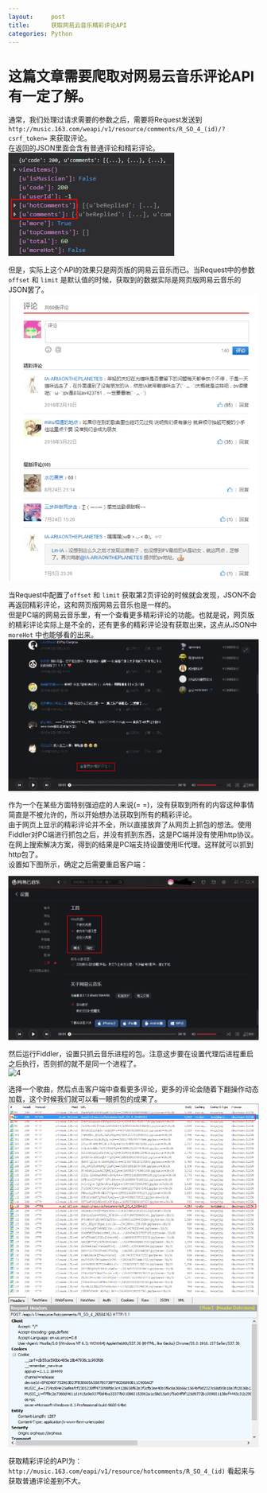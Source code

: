 ```yaml
---
layout:     post
title:      获取网易云音乐精彩评论API
categories: Python
---
```


# 这篇文章需要爬取对网易云音乐评论API有一定了解。

通常，我们处理过请求需要的参数之后，需要将Request发送到 `http://music.163.com/weapi/v1/resource/comments/R_SO_4_(id)/?csrf_token=` 来获取评论。  
在返回的JSON里面会含有普通评论和精彩评论。  
![0](/resource/2017-09-15-Netease-Music-Hot-Comment/0.png)

但是，实际上这个API的效果只是网页版的网易云音乐而已。当Request中的参数 `offset` 和 `limit` 是默认值的时候，获取到的数据实际是网页版网易云音乐的JSON罢了。  
![1](/resource/2017-09-15-Netease-Music-Hot-Comment/1.png)

当Request中配置了`offset` 和 `limit` 获取第2页评论的时候就会发现，JSON不会再返回精彩评论，这和网页版网易云音乐也是一样的。  
但是PC端的网易云音乐里，有一个查看更多精彩评论的功能。也就是说，网页版的精彩评论实际上是不全的，还有更多的精彩评论没有获取出来，这点从JSON中 `moreHot` 中也能够看的出来。  
![2](/resource/2017-09-15-Netease-Music-Hot-Comment/2.png)

作为一个在某些方面特别强迫症的人来说(= =)，没有获取到所有的内容这种事情简直是不被允许的，所以开始想办法获取到所有的精彩评论。  
由于网页上显示的精彩评论并不全，所以直接放弃了从网页上抓包的想法。使用Fiddler对PC端进行抓包之后，并没有抓到东西，这是PC端并没有使用http协议。  
在网上搜索解决方案，得到的结果是PC端支持设置使用IE代理。这样就可以抓到http包了。  
设置如下图所示，确定之后需要重启客户端：  

![3](/resource/2017-09-15-Netease-Music-Hot-Comment/3.png)

然后运行Fiddler，设置只抓云音乐进程的包。注意这步要在设置代理后进程重启之后执行，否则抓的就不是同一个进程了。  
![4](/resource/2017-09-15-Netease-Music-Hot-Comment/4.png)

选择一个歌曲，然后点击客户端中查看更多评论，更多的评论会随着下翻操作动态加载，这个时候我们就可以看一眼抓包的成果了。  
![5](/resource/2017-09-15-Netease-Music-Hot-Comment/5.png)
![6](/resource/2017-09-15-Netease-Music-Hot-Comment/6.png)

获取精彩评论的API为： `http://music.163.com/eapi/v1/resource/hotcomments/R_SO_4_(id)` 看起来与获取普通评论差别不大。
